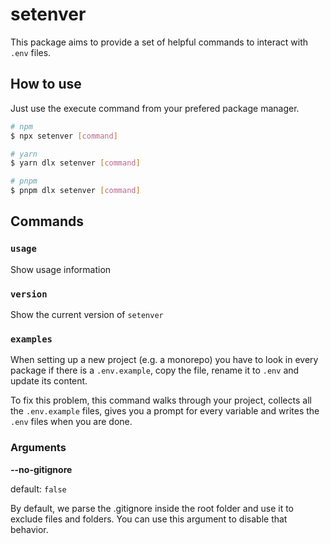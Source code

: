 # setenver

This package aims to provide a set of helpful commands to interact with `.env` files.

## How to use

Just use the execute command from your prefered package manager.

```bash
# npm
$ npx setenver [command]

# yarn
$ yarn dlx setenver [command]

# pnpm
$ pnpm dlx setenver [command]
```

## Commands

### `usage`

Show usage information

### `version`

Show the current version of `setenver`

### `examples`

When setting up a new project (e.g. a monorepo) you have to look in every package if there is a `.env.example`, copy the file, rename it to `.env` and update its content.

To fix this problem, this command walks through your project, collects all the `.env.example` files, gives you a prompt for every variable and writes the `.env` files when you are done. 

### Arguments

**--no-gitignore**

default: `false`

By default, we parse the .gitignore inside the root folder and use it to exclude files and folders. You can use this argument to disable that behavior. 

